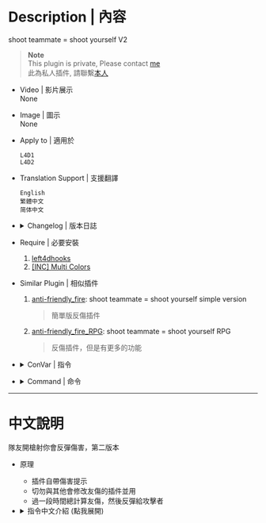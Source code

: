 # Description | 內容
shoot teammate = shoot yourself V2

> __Note__ <br/>
This plugin is private, Please contact [me](https://github.com/fbef0102/Game-Private_Plugin#私人插件列表-private-plugins-list)<br/>
此為私人插件, 請聯繫[本人](https://github.com/fbef0102/Game-Private_Plugin#私人插件列表-private-plugins-list)

* Video | 影片展示
<br/>None

* Image | 圖示
<br/>None

* Apply to | 適用於
	```
	L4D1
	L4D2
	```

* Translation Support | 支援翻譯
	```
	English
	繁體中文
	简体中文
	```

* <details><summary>Changelog | 版本日誌</summary>

	* v1.6 (2023-5-4)
		* Fixed Melee damage

	* v1.5
		* Translation Support

	* v1.4
		* Initial Release
</details>

* Require | 必要安裝
	1. [left4dhooks](https://forums.alliedmods.net/showthread.php?t=321696)
	2. [[INC] Multi Colors](https://github.com/fbef0102/L4D1_2-Plugins/releases/tag/Multi-Colors)

* Similar Plugin | 相似插件
	1. [anti-friendly_fire](https://github.com/fbef0102/L4D1_2-Plugins/tree/master/anti-friendly_fire): shoot teammate = shoot yourself simple version
		> 簡單版反傷插件
	2. [anti-friendly_fire_RPG](/Plugin_插件/Anti_Griefer_防惡意路人/anti-friendly_fire_RPG): shoot teammate = shoot yourself RPG
		> 反傷插件，但是有更多的功能

* <details><summary>ConVar | 指令</summary>

	* cfg/sourcemod/anti-friendly_fire_V2.cfg
		```php
		// Changes how ff announce displays FF damage. (0: Off, 1:In chat; 2: In Hint Box; 3: In center text)
		anti-friendly_fire_V2_announce_type "1"

		// How to handle FF damage to player who is carried by charger ? 0=Game behavior, 1=immune no damage, 2=reflect damage, add numbers together
		anti-friendly_fire_V2_apply_charger_flag "1"

		// How to handle FF Pipe Bomb, Propane Tank, and Oxygen Tank damage ? 0=Game behavior, 1=immune no damage, 2=reflect damage, add numbers together
		anti-friendly_fire_V2_apply_explode_flag "0"

		// How to handle FF flame damage ? 0=Game behavior, 1=immune no damage, 2=reflect damage, add numbers together
		anti-friendly_fire_V2_apply_fire_flag "1"

		// How to handle FF damage to hanging from ledge player ? 0=Game behavior, 1=immune no damage, 2=reflect damage, add numbers together
		anti-friendly_fire_V2_apply_hang_flag "1"

		// How to handle FF damage to incapacitated player ? 0=Game behavior, 1=immune no damage, 2=reflect damage, add numbers together
		anti-friendly_fire_V2_apply_incap_flag "1"

		// How to handle FF Melee damage ? 0=Game behavior, 1=immune no damage, 2=reflect damage, add numbers together
		anti-friendly_fire_V2_apply_melee_flag "1"

		// How to handle FF Gun damage ? 0=Game behavior, 1=immune no damage, 2=reflect damage, add numbers together
		anti-friendly_fire_V2_apply_weapon_flag "3"

		// [1=Enable, 0=Disable]
		anti-friendly_fire_V2_enable "1"

		// How much distance range between attacker and victim are immune to ff (0=Off).
		anti-friendly_fire_V2_immune_range "50.0"

		```
</details>

* <details><summary>Command | 命令</summary>
	None
</details>

- - - -
# 中文說明
隊友開槍射你會反彈傷害，第二版本

* 原理
	* 插件自帶傷害提示
	* 切勿與其他會修改友傷的插件並用
	* 過一段時間總計算友傷，然後反彈給攻擊者

* <details><summary>指令中文介紹 (點我展開)</summary>

	* cfg/sourcemod/anti-friendly_fire_V2.cfg
		```php
		// 如何顯示友傷提示. (0=關閉, 1:聊天視窗; 2: Hint視窗; 3: 畫面中心)
		anti-friendly_fire_V2_announce_type "1"

		// 被Charger抓住的玩家 受到友傷如何處置? 0=不處理, 1=免疫不受傷, 2=反彈傷害, 數字可相加
		anti-friendly_fire_V2_apply_charger_flag "1"

		// 土製炸彈、瓦斯罐、氧氣罐 造成的友傷如何處置? 0=不處理, 1=免疫不受傷, 2=反彈傷害, 數字可相加
		anti-friendly_fire_V2_apply_explode_flag "0"

		// 火 造成的友傷如何處置? 0=不處理, 1=免疫不受傷, 2=反彈傷害, 數字可相加
		anti-friendly_fire_V2_apply_fire_flag "1"

		// 掛邊玩家 受到友傷如何處置? 0=不處理, 1=免疫不受傷, 2=反彈傷害, 數字可相加
		anti-friendly_fire_V2_apply_hang_flag "1"

		// 倒地玩家 受到友傷如何處置? 0=不處理, 1=免疫不受傷, 2=反彈傷害, 數字可相加
		anti-friendly_fire_V2_apply_incap_flag "1"

		// 近戰武器 造成的友傷如何處置? 0=不處理, 1=免疫不受傷, 2=反彈傷害, 數字可相加
		anti-friendly_fire_V2_apply_melee_flag "1"

		// 槍械 造成的友傷如何處置? 0=不處理, 1=免疫不受傷, 2=反彈傷害, 數字可相加
		anti-friendly_fire_V2_apply_weapon_flag "3"

		// [1=開啟插件, 0=關閉插件]
		anti-friendly_fire_V2_enable "1"

		// 與隊友距離多近不會造成友傷 (0=關閉).
		anti-friendly_fire_V2_immune_range "50.0"
		```
</details>

